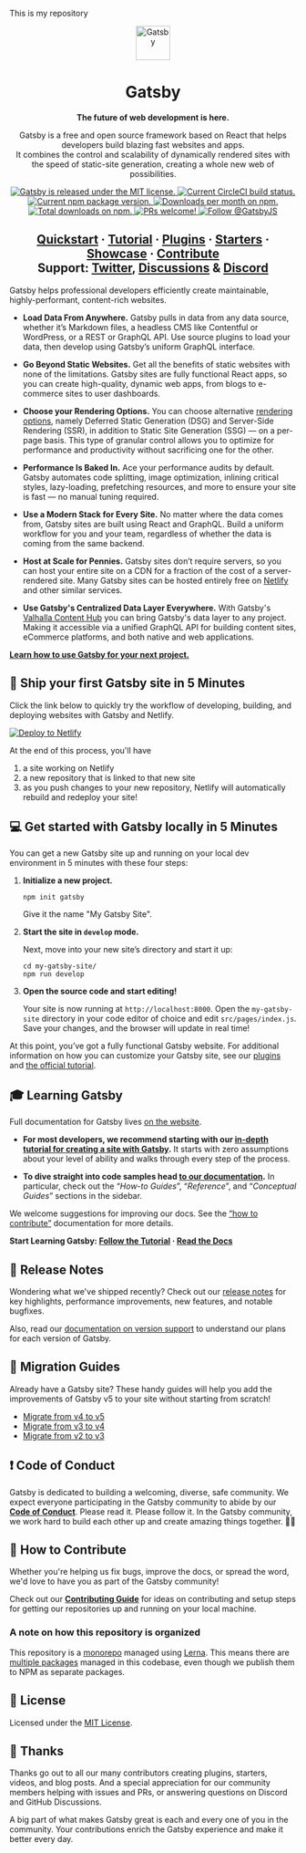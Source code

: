 This is my repository
<p align="center">
  <a href="https://www.gatsbyjs.com">
    <img alt="Gatsby" src="https://www.gatsbyjs.com/Gatsby-Monogram.svg" width="60" />
  </a>
</p>
<h1 align="center">
  Gatsby
</h1>

<p align="center">
  <strong>
    The future of web development is here.
  </strong>
</p>
<p align="center">
  Gatsby is a free and open source framework based on React that helps developers build blazing fast websites and apps. </br> It combines the control and scalability of dynamically rendered sites with the speed of static-site generation, creating a whole new web of possibilities.
</p>
<p align="center">
  <a href="https://github.com/gatsbyjs/gatsby/blob/master/LICENSE">
    <img src="https://img.shields.io/badge/license-MIT-blue.svg" alt="Gatsby is released under the MIT license." />
  </a>
  <a href="https://circleci.com/gh/gatsbyjs/gatsby">
    <img src="https://circleci.com/gh/gatsbyjs/gatsby.svg?style=shield" alt="Current CircleCI build status." />
  </a>
  <a href="https://www.npmjs.com/package/gatsby">
    <img src="https://img.shields.io/npm/v/gatsby.svg" alt="Current npm package version." />
  </a>
  <a href="https://npmcharts.com/compare/gatsby?minimal=true">
    <img src="https://img.shields.io/npm/dm/gatsby.svg" alt="Downloads per month on npm." />
  </a>
  <a href="https://npmcharts.com/compare/gatsby?minimal=true">
    <img src="https://img.shields.io/npm/dt/gatsby.svg" alt="Total downloads on npm." />
  </a>
  <a href="https://gatsbyjs.com/contributing/how-to-contribute/">
    <img src="https://img.shields.io/badge/PRs-welcome-brightgreen.svg" alt="PRs welcome!" />
  </a>
  <a href="https://twitter.com/intent/follow?screen_name=gatsbyjs">
    <img src="https://img.shields.io/twitter/follow/gatsbyjs.svg?label=Follow%20@gatsbyjs" alt="Follow @GatsbyJS" />
  </a>
</p>

<h2 align="center">
  <a href="https://www.gatsbyjs.com/docs/quick-start/">Quickstart</a>
  <span> · </span>
  <a href="https://www.gatsbyjs.com/docs/tutorial/getting-started/">Tutorial</a>
  <span> · </span>
  <a href="https://www.gatsbyjs.com/plugins/">Plugins</a>
  <span> · </span>
  <a href="https://www.gatsbyjs.com/starters/">Starters</a>
  <span> · </span>
  <a href="https://www.gatsbyjs.com/showcase/">Showcase</a>
  <span> · </span>
  <a href="https://www.gatsbyjs.com/contributing/how-to-contribute/">Contribute</a>
  <br />
  Support: <a href="https://twitter.com/AskGatsbyJS">Twitter</a>, <a href="https://github.com/gatsbyjs/gatsby/discussions">Discussions</a>
  <span> & </span>
  <a href="https://gatsby.dev/discord">Discord</a>
</h2>

Gatsby helps professional developers efficiently create maintainable, highly-performant, content-rich websites.

- **Load Data From Anywhere.** Gatsby pulls in data from any data source, whether it’s Markdown files, a headless CMS like Contentful or WordPress, or a REST or GraphQL API. Use source plugins to load your data, then develop using Gatsby’s uniform GraphQL interface.

- **Go Beyond Static Websites.** Get all the benefits of static websites with none of the limitations. Gatsby sites are fully functional React apps, so you can create high-quality, dynamic web apps, from blogs to e-commerce sites to user dashboards.

- **Choose your Rendering Options.** You can choose alternative [rendering options](https://gatsbyjs.com/docs/conceptual/rendering-options/), namely Deferred Static Generation (DSG) and Server-Side Rendering (SSR), in addition to Static Site Generation (SSG) — on a per-page basis. This type of granular control allows you to optimize for performance and productivity without sacrificing one for the other.

- **Performance Is Baked In.** Ace your performance audits by default. Gatsby automates code splitting, image optimization, inlining critical styles, lazy-loading, prefetching resources, and more to ensure your site is fast — no manual tuning required.

- **Use a Modern Stack for Every Site.** No matter where the data comes from, Gatsby sites are built using React and GraphQL. Build a uniform workflow for you and your team, regardless of whether the data is coming from the same backend.

- **Host at Scale for Pennies.** Gatsby sites don’t require servers, so you can host your entire site on a CDN for a fraction of the cost of a server-rendered site. Many Gatsby sites can be hosted entirely free on [Netlify](https://www.netlify.com/) and other similar services.

- **Use Gatsby's Centralized Data Layer Everywhere.** With Gatsby's [Valhalla Content Hub](https://www.gatsbyjs.com/products/valhalla-content-hub/) you can bring Gatsby's data layer to any project. Making it accessible via a unified GraphQL API for building content sites, eCommerce platforms, and both native and web applications.

[**Learn how to use Gatsby for your next project.**](https://www.gatsbyjs.com/docs/)

## 🚀 Ship your first Gatsby site in 5 Minutes

Click the link below to quickly try the workflow of developing, building, and deploying websites with Gatsby and Netlify.

[![Deploy to Netlify](https://www.netlify.com/img/deploy/button.svg)](https://app.netlify.com/start/deploy?repository=https://github.com/gatsbyjs/gatsby-starter-blog&utm_source=github&utm_medium=link&utm_campaign=onboarding&utm_content=oss)

At the end of this process, you'll have

1. a site working on Netlify
2. a new repository that is linked to that new site
3. as you push changes to your new repository, Netlify will automatically rebuild and redeploy your site!

## 💻 Get started with Gatsby locally in 5 Minutes

You can get a new Gatsby site up and running on your local dev environment in 5 minutes with these four steps:

1. **Initialize a new project.**

   ```shell
   npm init gatsby
   ```

   Give it the name "My Gatsby Site".

2. **Start the site in `develop` mode.**

   Next, move into your new site’s directory and start it up:

   ```shell
   cd my-gatsby-site/
   npm run develop
   ```

3. **Open the source code and start editing!**

   Your site is now running at `http://localhost:8000`. Open the `my-gatsby-site` directory in your code editor of choice and edit `src/pages/index.js`. Save your changes, and the browser will update in real time!

At this point, you’ve got a fully functional Gatsby website. For additional information on how you can customize your Gatsby site, see our [plugins](https://gatsbyjs.com/plugins/) and [the official tutorial](https://www.gatsbyjs.com/docs/tutorial/getting-started/).

## 🎓 Learning Gatsby

Full documentation for Gatsby lives [on the website](https://www.gatsbyjs.com/).

- **For most developers, we recommend starting with our [in-depth tutorial for creating a site with Gatsby](https://www.gatsbyjs.com/docs/tutorial/getting-started/).** It starts with zero assumptions about your level of ability and walks through every step of the process.

- **To dive straight into code samples head [to our documentation](https://www.gatsbyjs.com/docs/).** In particular, check out the “<i>How-to Guides</i>”, “<i>Reference</i>”, and “<i>Conceptual Guides</i>” sections in the sidebar.

We welcome suggestions for improving our docs. See the [“how to contribute”](https://www.gatsbyjs.com/contributing/how-to-contribute/) documentation for more details.

**Start Learning Gatsby: [Follow the Tutorial](https://www.gatsbyjs.com/docs/tutorial/getting-started/) · [Read the Docs](https://www.gatsbyjs.com/docs/)**

## 🚢 Release Notes

Wondering what we've shipped recently? Check out our [release notes](https://www.gatsbyjs.com/docs/reference/release-notes) for key highlights, performance improvements, new features, and notable bugfixes.

Also, read our [documentation on version support](https://www.gatsbyjs.com/docs/reference/release-notes/gatsby-version-support/) to understand our plans for each version of Gatsby.

## 💼 Migration Guides

Already have a Gatsby site? These handy guides will help you add the improvements of Gatsby v5 to your site without starting from scratch!

- [Migrate from v4 to v5](https://www.gatsbyjs.com/docs/reference/release-notes/migrating-from-v4-to-v5/)
- [Migrate from v3 to v4](https://www.gatsbyjs.com/docs/reference/release-notes/migrating-from-v3-to-v4/)
- [Migrate from v2 to v3](https://www.gatsbyjs.com/docs/reference/release-notes/migrating-from-v2-to-v3/)

## ❗ Code of Conduct

Gatsby is dedicated to building a welcoming, diverse, safe community. We expect everyone participating in the Gatsby community to abide by our [**Code of Conduct**](https://www.gatsbyjs.com/contributing/code-of-conduct/). Please read it. Please follow it. In the Gatsby community, we work hard to build each other up and create amazing things together. 💪💜

## 🤝 How to Contribute

Whether you're helping us fix bugs, improve the docs, or spread the word, we'd love to have you as part of the Gatsby community!

Check out our [**Contributing Guide**](https://www.gatsbyjs.com/contributing/) for ideas on contributing and setup steps for getting our repositories up and running on your local machine.

### A note on how this repository is organized

This repository is a [monorepo](https://trunkbaseddevelopment.com/monorepos/) managed using [Lerna](https://github.com/lerna/lerna). This means there are [multiple packages](https://github.com/gatsbyjs/gatsby/tree/master/packages) managed in this codebase, even though we publish them to NPM as separate packages.

## 📝 License

Licensed under the [MIT License](./LICENSE).

## 💜 Thanks

Thanks go out to all our many contributors creating plugins, starters, videos, and blog posts. And a special appreciation for our community members helping with issues and PRs, or answering questions on Discord and GitHub Discussions.

A big part of what makes Gatsby great is each and every one of you in the community. Your contributions enrich the Gatsby experience and make it better every day.
